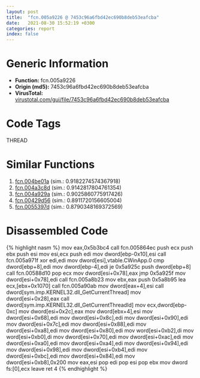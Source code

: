 ```yaml
---
layout: post
title:  "fcn.005a9226 @ 7453c96a6fbd42ec690b8deb53eafcba"
date:   2021-08-30 15:52:19 +0300
categories: report
index: false
---
```


# Generic Information
- **Function:** fcn.005a9226
- **Origin (md5):** 7453c96a6fbd42ec690b8deb53eafcba
- **VirusTotal:** [virustotal.com/gui/file/7453c96a6fbd42ec690b8deb53eafcba][virustotal_ref]

# Code Tags
<span class="tag" id="THREAD">THREAD</span>


# Similar Functions

1. [fcn.004be01a][similar_1_ref] (sim.: 0.9182274574367918)
2. [fcn.004a3c8d][similar_2_ref] (sim.: 0.9142817804761354)
3. [fcn.004a929a][similar_3_ref] (sim.: 0.9025860775917426)
4. [fcn.00429d56][similar_4_ref] (sim.: 0.8911720156605004)
5. [fcn.0055397d][similar_5_ref] (sim.: 0.8790348169372569)


# Disassembled Code

{% highlight nasm %}
mov eax,0x5b3bc4
call fcn.005864ec
push ecx
push ebx
push esi
mov esi,ecx
push edi
mov dword[ebp-0x10],esi
call fcn.005a971f
xor edi,edi
mov dword[esi],vtable.CWinApp.0
cmp dword[ebp+8],edi
mov dword[ebp-4],edi
je 0x5a925c
push dword[ebp+8]
call fcn.00588d10
pop ecx
mov dword[esi+0x78],eax
jmp 0x5a925f
mov dword[esi+0x78],edi
call fcn.005a8b23
mov ebx,eax
push 0x5a8b95
lea ecx,[ebx+0x1070]
call fcn.005a90ab
mov dword[eax+4],esi
call dword[sym.imp.KERNEL32.dll_GetCurrentThread]
mov dword[esi+0x28],eax
call dword[sym.imp.KERNEL32.dll_GetCurrentThreadId]
mov ecx,dword[ebp-0xc]
mov dword[esi+0x2c],eax
mov dword[ebx+4],esi
mov dword[esi+0x68],edi
mov dword[esi+0x8c],edi
mov dword[esi+0x90],edi
mov dword[esi+0x7c],edi
mov dword[esi+0x88],edi
mov dword[esi+0xa8],edi
mov dword[esi+0x80],edi
mov word[esi+0xb2],di
mov word[esi+0xb0],di
mov dword[esi+0x70],edi
mov dword[esi+0xac],edi
mov dword[esi+0xa0],edi
mov dword[esi+0xa4],edi
mov dword[esi+0x94],edi
mov dword[esi+0x98],edi
mov dword[esi+0xb4],edi
mov dword[esi+0xbc],edi
mov dword[esi+0x84],edi
mov dword[esi+0xb8],0x200
mov eax,esi
pop edi
pop esi
pop ebx
mov dword fs:[0],ecx
leave 
ret 4
{% endhighlight %}


[similar_1_ref]: /report/fcn.004be01a@3e981d1767f44f5fe2446a49ffe52f4e
[similar_2_ref]: /report/fcn.004a3c8d@18980bd3439a28c3ca084fb94b418e27
[similar_3_ref]: /report/fcn.004a929a@a9fa810a69d3f4d771518b9f44e2d98d
[similar_4_ref]: /report/fcn.00429d56@fac4f0be03ac37bd8be7ef737cdcee10
[similar_5_ref]: /report/fcn.0055397d@14b20b07906a36e23f2230c8042160f2
[virustotal_ref]: https://www.virustotal.com/gui/file/7453c96a6fbd42ec690b8deb53eafcba